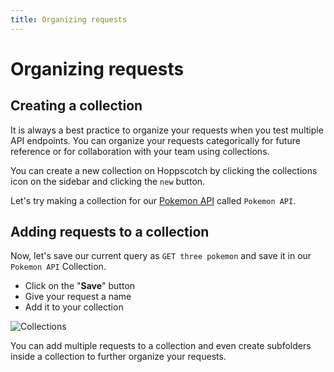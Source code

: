 ```yaml
---
title: Organizing requests
---
```


# Organizing requests

## Creating a collection

It is always a best practice to organize your requests when you test multiple API endpoints. You can organize your requests categorically for future reference or for collaboration with your team using collections.

You can create a new collection on Hoppscotch by clicking the collections icon on the sidebar and clicking the `new` button.

Let's try making a collection for our [Pokemon API](https://pokeapi.co/api/v2/) called `Pokemon API`.

## Adding requests to a collection

Now, let's save our current query as `GET three pokemon` and save it in our `Pokemon API` Collection.

- Click on the "**Save**" button
- Give your request a name
- Add it to your collection

![Collections](/images/getting-started/rest/collections.gif)

You can add multiple requests to a collection and even create subfolders inside a collection to further organize your requests.
